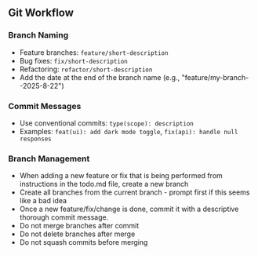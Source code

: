 ## Git Workflow

### Branch Naming
- Feature branches: `feature/short-description`
- Bug fixes: `fix/short-description`
- Refactoring: `refactor/short-description`
- Add the date at the end of the branch name (e.g., "feature/my-branch--2025-8-22")

### Commit Messages
- Use conventional commits: `type(scope): description`
- Examples: `feat(ui): add dark mode toggle`, `fix(api): handle null responses`

### Branch Management
- When adding a new feature or fix that is being performed from instructions in the todo.md file, create a new branch
- Create all branches from the current branch - prompt first if this seems like a bad idea
- Once a new feature/fix/change is done, commit it with a descriptive thorough commit message.
- Do not merge branches after commit
- Do not delete branches after merge
- Do not squash commits before merging